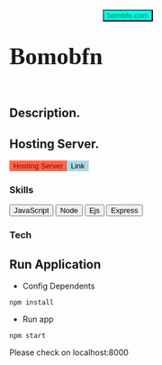 # <div style="display:flex"><h2 style="font-family: fn-title;">Bomobfn</h2><a href="https://bombfn.com"><button type="button" style="background-color: cyan; color: green">bombfn.com</button></a></div>

## Description.

## Hosting Server.
<label>
<button style="background:tomato; border: 1px solid tomato; color: darkred">Hosting Server</button><a href="https://namecheap.com"><button style="background:lightblue; border: 1px solid lightblue">Link</button></a>
</label>

### Skills
<a href=""><button>JavaScript</button></a>
<a href=""><button>Node</button></a>
<a href=""><button>Ejs</button></a>
<a href=""><button>Express</button></a>

### Tech
## Run Application

* Config Dependents
``` code
npm install
```
* Run app
```code
npm start
```

Please check on localhost:8000